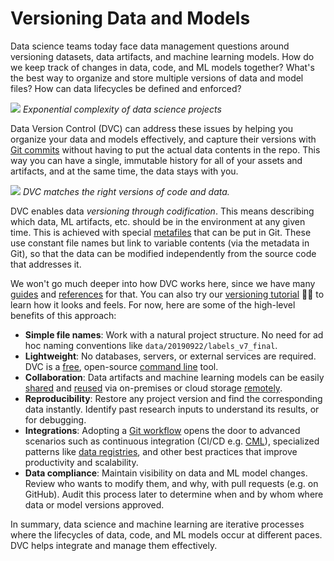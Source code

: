 # Versioning Data and Models

Data science teams today face data management questions around versioning
datasets, data artifacts, and machine learning models. How do we keep track of
changes in data, code, and ML models together? What's the best way to organize
and store multiple versions of data and model files? How can data lifecycles be
defined and enforced?

![](/img/data-ver-complex.png) _Exponential complexity of data science projects_

Data Version Control (DVC) can address these issues by helping you organize your
data and models effectively, and capture their versions with
[Git commits](<(https://git-scm.com/book/en/v2/Git-Basics-Recording-Changes-to-the-Repository)>)
without having to put the actual data contents in the repo. This way you can
have a single, immutable history for all of your assets and artifacts, and at
the same time, the data stays with you.

![](/img/project-versions.png) _DVC matches the right versions of code and
data._

DVC enables data _versioning through codification_. This means describing which
data, ML artifacts, etc. should be in the environment at any given time. This is
achieved with special [metafiles](/doc/user-guide/dvc-files-and-directories)
that can be put in Git. These use constant file names but link to variable
contents (via the metadata in Git), so that the data can be modified
independently from the source code that addresses it.

We won't go much deeper into how DVC works here, since we have many
[guides](/doc/user-guide) and [references](/doc/command-reference) for that. You
can also try our
[versioning tutorial](/doc/use-cases/versioning-data-and-model-files/tutorial)
👩‍💻 to learn how it looks and feels. For now, here are some of the high-level
benefits of this approach:

- **Simple file names**: Work with a natural project structure. No need for ad
  hoc naming conventions like `data/20190922/labels_v7_final`.
- **Lightweight**: No databases, servers, or external services are required. DVC
  is a [free](https://github.com/iterative/dvc/blob/master/LICENSE), open-source
  [command line](/doc/command-reference) tool.
- **Collaboration**: Data artifacts and machine learning models can be easily
  [shared](/doc/use-cases/sharing-data-and-model-files) and
  [reused](/doc/start/data-access) via on-premises or cloud storage
  [remotely](/doc/command-reference/remote).
- **Reproducibility**: Restore any project version and find the corresponding
  data instantly. Identify past research inputs to understand its results, or
  for debugging.
- **Integrations**: Adopting a
  [Git workflow](https://about.gitlab.com/topics/version-control/what-is-git-workflow/)
  opens the door to advanced scenarios such as continuous integration (CI/CD
  e.g. [CML](https://cml.dev/)), specialized patterns like
  [data registries](/doc/use-cases/data-registries), and other best practices
  that improve productivity and scalability.
- **Data compliance**: Maintain visibility on data and ML model changes. Review
  who wants to modify them, and why, with pull requests (e.g. on GitHub). Audit
  this process later to determine when and by whom where data or model versions
  approved.

In summary, data science and machine learning are iterative processes where the
lifecycles of data, code, and ML models occur at different paces. DVC helps
integrate and manage them effectively.
